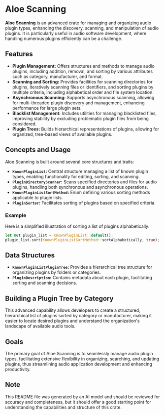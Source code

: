 # Aloe Scanning

**Aloe Scanning** is an advanced crate for managing and organizing audio plugin types, enhancing the discovery, scanning, and manipulation of audio plugins. It is particularly useful in audio software development, where handling numerous plugins efficiently can be a challenge.

## Features

- **Plugin Management:** Offers structures and methods to manage audio plugins, including addition, removal, and sorting by various attributes such as category, manufacturer, and format.
- **Scanning and Sorting:** Provides facilities for scanning directories for plugins, iteratively scanning files or identifiers, and sorting plugins by multiple criteria, including alphabetical order and file system location.
- **Asynchronous Scanning:** Supports asynchronous scanning, allowing for multi-threaded plugin discovery and management, enhancing performance for large plugin sets.
- **Blacklist Management:** Includes utilities for managing blacklisted files, improving stability by excluding problematic plugin files from being considered.
- **Plugin Trees:** Builds hierarchical representations of plugins, allowing for organized, tree-based views of available plugins.

## Concepts and Usage

Aloe Scanning is built around several core structures and traits:

- **`KnownPluginList`:** Central structure managing a list of known plugin types, enabling functionality for editing, sorting, and scanning.
- **`PluginDirectoryScanner`:** Scans specified directories and files for audio plugins, handling both synchronous and asynchronous operations.
- **`KnownPluginListSortMethod`:** Enum defining various sorting methods applicable to plugin lists.
- **`PluginSorter`:** Facilitates sorting of plugins based on specified criteria.

### Example
Here is a simplified illustration of sorting a list of plugins alphabetically:
```rust
let mut plugin_list = KnownPluginList::default();
plugin_list.sort(KnownPluginListSortMethod::sortAlphabetically, true);
```

## Data Structures
- **`KnownPluginListPluginTree`:** Provides a hierarchical tree structure for organizing plugins by folders or categories.
- **`PluginDescription`:** Contains metadata about each plugin, facilitating sorting and scanning decisions.

## Building a Plugin Tree by Category
This advanced capability allows developers to create a structured, hierarchical list of plugins sorted by category or manufacturer, making it easier to locate desired plugins and understand the organization's landscape of available audio tools.

## Goals
The primary goal of Aloe Scanning is to seamlessly manage audio plugin types, facilitating extensive flexibility in organizing, searching, and updating plugins, thus streamlining audio application development and enhancing productivity.

## Note
This README file was generated by an AI model and should be reviewed for accuracy and completeness, but it should offer a good starting point for understanding the capabilities and structure of this crate.